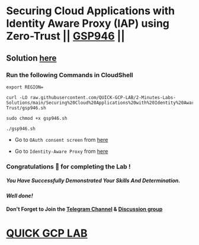 # Securing Cloud Applications with Identity Aware Proxy (IAP) using Zero-Trust || [GSP946](https://www.cloudskillsboost.google/focuses/20229?parent=catalog) ||

## Solution [here]()

### Run the following Commands in CloudShell

```
export REGION=
```
```
curl -LO raw.githubusercontent.com/QUICK-GCP-LAB/2-Minutes-Labs-Solutions/main/Securing%20Cloud%20Applications%20with%20Identity%20Aware%20Proxy%20IAP%20using%20Zero-Trust/gsp946.sh

sudo chmod +x gsp946.sh

./gsp946.sh
```

* Go to `OAuth consent screen` from [here](https://console.cloud.google.com/apis/credentials/consent?)

* Go to `Identity-Aware Proxy` from [here](https://console.cloud.google.com/security/iap?)

### Congratulations 🎉 for completing the Lab !

##### *You Have Successfully Demonstrated Your Skills And Determination.*

#### *Well done!*

#### Don't Forget to Join the [Telegram Channel](https://t.me/quickgcplab) & [Discussion group](https://t.me/quickgcplabchats)

# [QUICK GCP LAB](https://www.youtube.com/@quickgcplab)